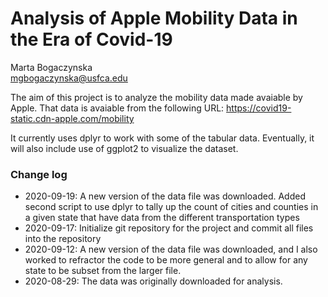 # Analysis of Apple Mobility Data in the Era of Covid-19

Marta Bogaczynska  
mgbogaczynska@usfca.edu

The aim of this project is to analyze the mobility data made avaiable by Apple.
That data is avaiable from the following URL:
https://covid19-static.cdn-apple.com/mobility

It currently uses dplyr to work with some of the tabular data.
Eventually, it will also include use of ggplot2 to visualize the 
dataset.

### Change log
* 2020-09-19: A new version of the data file was downloaded. Added second 
script to use dplyr to tally up the count of cities and counties in a given
state that have data from the different transportation types
* 2020-09-17: Initialize git repository for the project and commit all files 
into the repository
* 2020-09-12: A new version of the data file was downloaded, and I
also worked to refractor the code to be more general and to allow for any
state to be subset from the larger file. 
* 2020-08-29: The data was originally downloaded for analysis.
